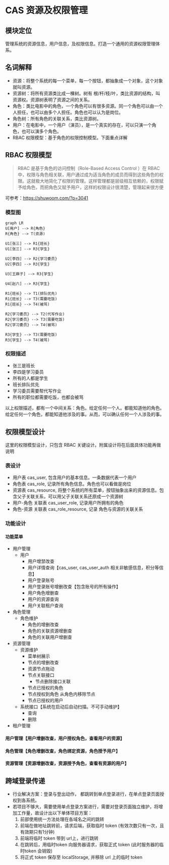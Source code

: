 # CAS 资源及权限管理

## 模块定位
 管理系统的资源信息，用户信息，及权限信息。打造一个通用的资源权限管理体系。

## 名词解释
- 资源：将整个系统的每一个菜单，每一个按钮，都抽象成一个对象，这个对象就叫资源。
- 资源树：将所有资源类比成一棵树。树有 根/杆/枝/叶，类比资源的结构，叫资源权。资源树表明了资源之间的关系。
- 角色：类比电影中的角色，一个角色可以有很多资源。同一个角色可以由一个人担任，也可以由多个人担任。角色也可以认为是岗位。
- 角色树：所有角色的关联关系，类比资源树。
- 用户：在电影中，一个用户（演员），是一个真实的存在，可以只演一个角色，也可以演多个角色。
- RBAC 权限模型：基于角色的权限控制模型。下面重点详解

## RBAC 权限模型
> RBAC  是基于角色的访问控制（Role-Based Access Control ）在 RBAC  中，权限与角色相关联，用户通过成为适当角色的成员而得到这些角色的权限。这就极大地简化了权限的管理。这样管理都是层级相互依赖的，权限赋予给角色，而把角色又赋予用户，这样的权限设计很清楚，管理起来很方便

可参考：https://shuwoom.com/?p=3041

###  模型图

```mermaid
graph LR
U[用户] --> R{角色}
R{角色} --> T(资源)

U1[张三] --> R1{班长}
U1[张三] --> R3{学生}

U2[李四] --> R2{学习委员}
U2[李四] --> R3{学生}

U3[王麻子] --> R3{学生}

U4[赵六] --> R3{学生}

R1{班长} --> T1(排队优先)
R1{班长} --> T3(需要吃饭)
R1{班长} --> T4(被骂)

R2{学习委员} --> T2(代写作业)
R2{学习委员} --> T3(需要吃饭)
R2{学习委员} --> T4(被骂)

R3{学生} --> T3(需要吃饭)
R3{学生} --> T4(被骂)

```

### 权限描述

- 张三是班长
- 李四是学习委员
- 所有的人都是学生
- 班长排队优先
- 学习委员需要帮代写作业
- 所有的职位都需要吃饭，也都会被骂

以上权限描述，都有一个中间关系：角色。给定任何一个人。都能知道他的角色。给定任何一个角色，都能知道他涉及的事。从而，可以确认任何一个人涉及的事。


## 权限模型设计

这里的权限模型设计，只包含 RBAC 关键设计。附属设计将在后面具体功能再做说明 

### 表设计
- 用户表 cas_user, 包含用户的基本信息。一条数据代表一个用户
- 角色表 cas_role, 记录所有角色信息。角色也可以看做是岗位
- 资源表  cas_resource, 将整个系统的所有菜单，按钮抽象出来的资源信息。包含父子关联关系，可以用父子关联关系还原成一个资源树   
- 用户-角色 关联表 cas_user_role, 记录用户所拥有的角色
- 角色-资源 关联表  cas_role_resource, 记录 角色与资源的关联关系

### 功能设计


#### 功能菜单
- 用户管理
  - 用户
    - 用户增禁改查
    - 用户详情查询【cas_user, cas_user_auth 相关非敏感信息，积分等信息】
    - 用户登录账号
    - 用户登录账号增删改查【包含账号的所有操作】
    - 用户角色增删查
    - 用户的资源查询
    - 用户关联租户查询
- 角色管理
  - 角色维护
    - 角色的增删改查
    - 角色的关联资源增删查
    - 角色的关联用户增删查
- 资源管理
  - 资源维护
    - 菜单树展示
    - 节点的增删改查
    - 资源节点拖动
    - 节点关联接口
      - 节点删除接口关联
    - 节点已授权的角色
    - 节点授权到角色
      从角色内移除节点
    - 节点已授权的用户
  - 系统接口【系统在启动后自动扫描。不可手动维护】
    - 查询
    - 删除
- 租户管理




#### 用户管理【用户增删改查，用户授权角色，查看用户的资源】
#### 角色管理【角色增删改查，角色绑定资源，角色授予用户】
#### 资源管理【资源增删改查，资源授予角色，查看有资源的用户】




## 跨域登录传递

- 行业解决方案：登录与登出动作， 都跳转到单点登录进行，在单点登录页面授权到各系统。
- 若项目不够大，需要使用单点登录方案进行，需要对登录页面独立维护，将增加工作量，故设计出以下单体项目方案：
  1. 前部使用统一方法处理在各域名之间的跳转
  2. 前端在做地址跳转前，请求后端，获取临时 token (有效次数只有一次，且有效期只有1分钟)
  3. 前端将临时 token 带到 url上，进行跳转
  4. 在跳转后，用临时token 向服务器请求，获取正式 token (此时服务器的临时token 会销毁)
  5. 将正式 token 保存至 localStorage, 并移除 url 上的临时 token
